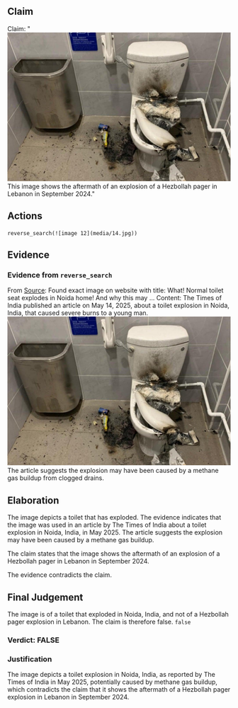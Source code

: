 ## Claim
Claim: "![image 12](media/14.jpg) This image shows the aftermath of an explosion of a Hezbollah pager in Lebanon in September 2024."

## Actions
```
reverse_search(![image 12](media/14.jpg))
```

## Evidence
### Evidence from `reverse_search`
From [Source](https://timesofindia.indiatimes.com/etimes/trending/what-normal-toilet-seat-explodes-in-noida-home-and-why-this-may-happen-anywhere/articleshow/121126061.cms): Found exact image on website with title: What! Normal toilet seat explodes in Noida home! And why this may ...
Content: The Times of India published an article on May 14, 2025, about a toilet explosion in Noida, India, that caused severe burns to a young man. ![image 12](media/14.jpg) The article suggests the explosion may have been caused by a methane gas buildup from clogged drains.


## Elaboration
The image depicts a toilet that has exploded. The evidence indicates that the image was used in an article by The Times of India about a toilet explosion in Noida, India, in May 2025. The article suggests the explosion may have been caused by a methane gas buildup.

The claim states that the image shows the aftermath of an explosion of a Hezbollah pager in Lebanon in September 2024.

The evidence contradicts the claim.


## Final Judgement
The image is of a toilet that exploded in Noida, India, and not of a Hezbollah pager explosion in Lebanon. The claim is therefore false. `false`

### Verdict: FALSE

### Justification
The image depicts a toilet explosion in Noida, India, as reported by The Times of India in May 2025, potentially caused by methane gas buildup, which contradicts the claim that it shows the aftermath of a Hezbollah pager explosion in Lebanon in September 2024.
